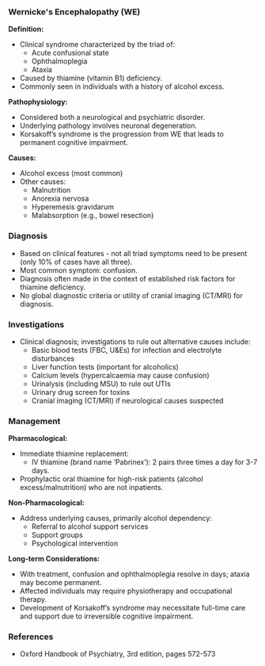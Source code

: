 ### Wernicke's Encephalopathy (WE)

**Definition:**
- Clinical syndrome characterized by the triad of:
  - Acute confusional state
  - Ophthalmoplegia
  - Ataxia
- Caused by thiamine (vitamin B1) deficiency.
- Commonly seen in individuals with a history of alcohol excess.

**Pathophysiology:**
- Considered both a neurological and psychiatric disorder.
- Underlying pathology involves neuronal degeneration.
- Korsakoff’s syndrome is the progression from WE that leads to permanent cognitive impairment.

**Causes:**
- Alcohol excess (most common)
- Other causes:
  - Malnutrition
  - Anorexia nervosa
  - Hyperemesis gravidarum
  - Malabsorption (e.g., bowel resection)

### Diagnosis

- Based on clinical features - not all triad symptoms need to be present (only 10% of cases have all three).
- Most common symptom: confusion.
- Diagnosis often made in the context of established risk factors for thiamine deficiency.
- No global diagnostic criteria or utility of cranial imaging (CT/MRI) for diagnosis.

### Investigations

- Clinical diagnosis; investigations to rule out alternative causes include:
  - Basic blood tests (FBC, U&Es) for infection and electrolyte disturbances
  - Liver function tests (important for alcoholics)
  - Calcium levels (hypercalcaemia may cause confusion)
  - Urinalysis (including MSU) to rule out UTIs
  - Urinary drug screen for toxins
  - Cranial imaging (CT/MRI) if neurological causes suspected

### Management 

**Pharmacological:**
- Immediate thiamine replacement:
  - IV thiamine (brand name ‘Pabrinex’): 2 pairs three times a day for 3-7 days.
- Prophylactic oral thiamine for high-risk patients (alcohol excess/malnutrition) who are not inpatients.

**Non-Pharmacological:**
- Address underlying causes, primarily alcohol dependency:
  - Referral to alcohol support services
  - Support groups
  - Psychological intervention

**Long-term Considerations:**
- With treatment, confusion and ophthalmoplegia resolve in days; ataxia may become permanent.
- Affected individuals may require physiotherapy and occupational therapy.
- Development of Korsakoff’s syndrome may necessitate full-time care and support due to irreversible cognitive impairment.

### References

- Oxford Handbook of Psychiatry, 3rd edition, pages 572-573